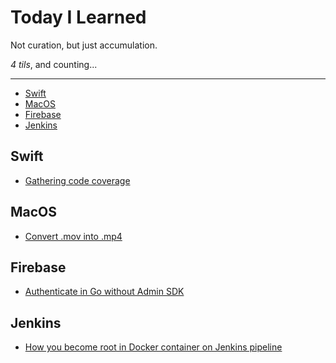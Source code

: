 Today I Learned
==================

Not curation, but just accumulation.

*4 tils*, and counting...

---

- [Swift](#Swift)
- [MacOS](#MacOS)
- [Firebase](#Firebase)
- [Jenkins](#Jenkins)

## Swift

- [Gathering code coverage](/swift/gathering-test-coverage.md)

## MacOS

- [Convert .mov into .mp4](/macos/convert-mov-into-mp4.md)

## Firebase

- [Authenticate in Go without Admin SDK](/firebase/authenticate-in-go-without-adminsdk.md)

## Jenkins

- [How you become root in Docker container on Jenkins pipeline](/jenkins/how-you-become-root-in-docker-container.md)